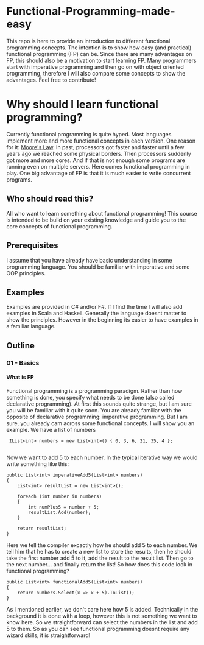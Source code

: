 # Functional-Programming-made-easy
This repo is here to provide an introduction to different functional programming concepts. The intention is to show how easy (and practical) functional programming (FP) can be. Since there are many advantages on FP, this should also be a motivation to start learning FP. Many programmers start with imperative programming and then go on with object oriented programming, therefore I will also compare some concepts to show the advantages.
Feel free to contribute!

# Why should I learn functional programming?
Currently functional programming is quite hyped. Most languages implement more and more functional concepts in each version. One reason for it: [Moore's Law](https://en.wikipedia.org/wiki/Moore%27s_law). In past, processors got faster and faster until a few years ago we reached some physical borders. Then processors suddenly got more and more cores. And if that is not enough some programs are running even on multiple servers. Here comes functional programming in play. One big advantage of FP is that it is much easier to write concurrent programs.

## Who should read this?
All who want to learn something about functional programming! This course is intended to be build on your existing knowledge and guide you to the core concepts of functional programming.

## Prerequisites
I assume that you have already have basic understanding in some programming language. You should be familiar with imperative and some OOP principles.

## Examples
Examples are provided in C# and/or F#. If I find the time I will also add examples in Scala and Haskell. Generally the language doesnt matter to show the principles. However in the beginning its easier to have examples in a familiar language.

## Outline

### 01 - Basics 
#### What is FP
Functional programming is a programming paradigm. Rather than how something is done, you specify what needs to be done (also called declarative programming). At first this sounds quite strange, but I am sure you will be familiar with it quite soon.
You are already familiar with the opposite of declarative programming: imperative programming. But I am sure, you already cam across some functional concepts. I will show you an example. 
We have a list of numbers

```
 IList<int> numbers = new List<int>() { 0, 3, 6, 21, 35, 4 };
 
```
Now we want to add 5 to each number. In the typical iterative way we would write something like this:

```
public List<int> imperativeAdd5(List<int> numbers)
{
    List<int> resultList = new List<int>();
            
    foreach (int number in numbers)
    {
        int numPlus5 = number + 5;
        resultList.Add(number);
    }

    return resultList;
}

```
Here we tell the compiler excactly how he should add 5 to each number. We tell him that he has to create a new list to store the results, then he should take the first number add 5 to it, add the result to the result list. Then go to the next number... and finally return the list!
So how does this code look in functional programming?

```
public List<int> functionalAdd5(List<int> numbers)
{
    return numbers.Select(x => x + 5).ToList();    
}

```
As I mentioned earlier, we don't care here how 5 is added. Technically in the background it is done with a loop, however this is not something we want to know here. So we straightforward can select the numbers in the list and add 5 to them.
So as you can see functional programming doesnt require any wizard skills, it is straightforward!
